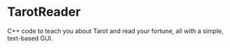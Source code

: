 # TarotReader

C++ code to teach you about Tarot and read your fortune, all with a simple, text-based GUI. 

